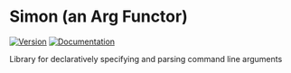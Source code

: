 # Simon (an Arg Functor)

[![Version](https://img.shields.io/crates/v/simon.svg)](https://crates.io/crates/simon)
[![Documentation](https://docs.rs/simon/badge.svg)](https://docs.rs/simon)

Library for declaratively specifying and parsing command line arguments
